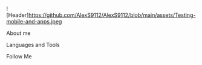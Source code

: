 ![Header]https://github.com/AlexS9112/AlexS9112/blob/main/assets/Testing-mobile-and-apps.jpeg

About me

Languages and Tools

Follow Me